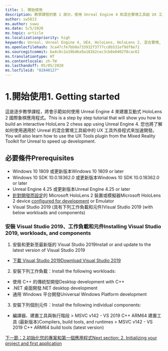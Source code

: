 ```yaml
---
title: 1. 開始使用
description: 教學課程的第 1 部分，使用 Unreal Engine 4 和混合實境工具組 UX 工具外掛程式來建置簡單的國際象棋應用程式
author: sw5813
ms.author: suwu
ms.date: 5/5/2020
ms.topic: article
ms.localizationpriority: high
keywords: Unreal, Unreal Engine 4, UE4, HoloLens, HoloLens 2, 混合實境, 教學課程, 開始使用, mrtk, uxt, UX 工具, 文件
ms.openlocfilehash: 3ca47cfe7bb0a733932f3777cc8b531ef9df8e71
ms.sourcegitcommit: ba4c8c2a19bd6a9a181b2cec3cb8e0402f8cac62
ms.translationtype: HT
ms.contentlocale: zh-TW
ms.lasthandoff: 05/05/2020
ms.locfileid: "82840127"
---
```

# <a name="1-getting-started"></a><span data-ttu-id="a36b6-104">1.開始使用</span><span class="sxs-lookup"><span data-stu-id="a36b6-104">1. Getting started</span></span>

<span data-ttu-id="a36b6-105">這是逐步教學課程，將會示範如何使用 Unreal Engine 4 來建置互動式 HoloLens 2 國際象棋應用程式。</span><span class="sxs-lookup"><span data-stu-id="a36b6-105">This is a step by step tutorial that will show you how to build an interactive HoloLens 2 chess app using Unreal Engine 4.</span></span> <span data-ttu-id="a36b6-106">您也將了解如何使用適用於 Unreal 的混合實境工具組中的 UX 工具外掛程式來加速開發。</span><span class="sxs-lookup"><span data-stu-id="a36b6-106">You will also learn how to use the UX Tools plugin from the Mixed Reality Toolkit for Unreal to speed up development.</span></span> 

## <a name="prerequisites"></a><span data-ttu-id="a36b6-107">必要條件</span><span class="sxs-lookup"><span data-stu-id="a36b6-107">Prerequisites</span></span>

* <span data-ttu-id="a36b6-108">Windows 10 1809 或更新版本</span><span class="sxs-lookup"><span data-stu-id="a36b6-108">Windows 10 1809 or later</span></span>
* <span data-ttu-id="a36b6-109">Windows 10 SDK 10.0.18362.0 或更新版本</span><span class="sxs-lookup"><span data-stu-id="a36b6-109">Windows 10 SDK 10.0.18362.0 or later</span></span>
* <span data-ttu-id="a36b6-110">Unreal Engine 4.25 或更新版本</span><span class="sxs-lookup"><span data-stu-id="a36b6-110">Unreal Engine 4.25 or later</span></span>
* <span data-ttu-id="a36b6-111">[針對開發而設定](using-visual-studio.md#enabling-developer-mode)的 Microsoft HoloLens 2 裝置或模擬器</span><span class="sxs-lookup"><span data-stu-id="a36b6-111">Microsoft HoloLens 2 device [configured for development](using-visual-studio.md#enabling-developer-mode) or Emulator</span></span>
* <span data-ttu-id="a36b6-112">Visual Studio 2019 (具有下列工作負載和元件)</span><span class="sxs-lookup"><span data-stu-id="a36b6-112">Visual Studio 2019 (with below workloads and components)</span></span>

### <a name="installing-visual-studio-2019-workloads-and-components"></a><span data-ttu-id="a36b6-113">安裝 Visual Studio 2019、工作負載和元件</span><span class="sxs-lookup"><span data-stu-id="a36b6-113">Installing Visual Studio 2019, workloads, and components</span></span>
1. <span data-ttu-id="a36b6-114">安裝和更新至最新版的 Visual Studio 2019</span><span class="sxs-lookup"><span data-stu-id="a36b6-114">Install or and update to the latest version of Visual Studio 2019</span></span>
* [<span data-ttu-id="a36b6-115">下載 Visual Studio 2019</span><span class="sxs-lookup"><span data-stu-id="a36b6-115">Download Visual Studio 2019</span></span>](https://visualstudio.microsoft.com/downloads/)
2. <span data-ttu-id="a36b6-116">安裝下列工作負載：</span><span class="sxs-lookup"><span data-stu-id="a36b6-116">Install the following workloads:</span></span>
* <span data-ttu-id="a36b6-117">使用 C++ 的傳統型開發</span><span class="sxs-lookup"><span data-stu-id="a36b6-117">Desktop development with C++</span></span>
* <span data-ttu-id="a36b6-118">.NET 桌面開發</span><span class="sxs-lookup"><span data-stu-id="a36b6-118">.NET desktop development</span></span>
* <span data-ttu-id="a36b6-119">通用 Windows 平台開發</span><span class="sxs-lookup"><span data-stu-id="a36b6-119">Universal Windows Platform development</span></span>
3. <span data-ttu-id="a36b6-120">安裝下列個別元件：</span><span class="sxs-lookup"><span data-stu-id="a36b6-120">Install the following individual components:</span></span>
* <span data-ttu-id="a36b6-121">編譯器、建置工具與執行階段 > MSVC v142 - VS 2019 C++ ARM64 建置工具 (最新版本)</span><span class="sxs-lookup"><span data-stu-id="a36b6-121">Compilers, build tools, and runtimes > MSVC v142 - VS 2019 C++ ARM64 build tools (latest version)</span></span>

[<span data-ttu-id="a36b6-122">下一節：2.初始化您的專案和第一個應用程式</span><span class="sxs-lookup"><span data-stu-id="a36b6-122">Next section: 2. Initializing your project and first application</span></span>](unreal-uxt-ch2.md)